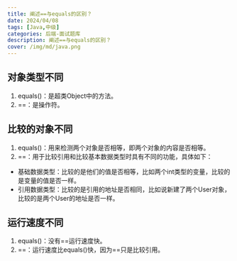 ```yaml
---
title: 阐述==与equals的区别？
date: 2024/04/08
tags: [Java,中级]
categories: 后端-面试题库
description: 阐述==与equals的区别？
cover: /img/md/java.png
---
```


## 对象类型不同
1. equals()：是超类Object中的方法。
2. ==：是操作符。

## 比较的对象不同
1. equals()：用来检测两个对象是否相等，即两个对象的内容是否相等。
2. ==：用于比较引用和比较基本数据类型时具有不同的功能，具体如下：
- 基础数据类型：比较的是他们的值是否相等，比如两个int类型的变量，比较的是变量的值是否一样。
- 引用数据类型：比较的是引用的地址是否相同，比如说新建了两个User对象，比较的是两个User的地址是否一样。

## 运行速度不同
1. equals()：没有==运行速度快。
2. ==：运行速度比equals()快，因为==只是比较引用。